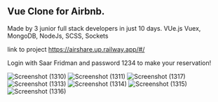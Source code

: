 ## Vue Clone for Airbnb. 
Made by 3 junior full stack developers in just 10 days.
VUe.js Vuex, MongoDB, NodeJs, SCSS, Sockets


link to project
https://airshare.up.railway.app/#/

Login with Saar Fridman and password 1234 to make your reservation!


![Screenshot (1310)](https://user-images.githubusercontent.com/64427190/207844522-3a9f894f-7f23-47bf-bdb2-67900693f0cf.png)
![Screenshot (1311)](https://user-images.githubusercontent.com/64427190/207844538-529a4878-d02d-4e69-a2cf-e085b5debcbd.png)
![Screenshot (1317)](https://user-images.githubusercontent.com/64427190/207844604-5963b475-6430-4b1b-a894-dd34e0c3d1fe.png)
![Screenshot (1313)](https://user-images.githubusercontent.com/64427190/207844565-dc69fb5a-607b-478a-8383-ab7127e7bfab.png)
![Screenshot (1314)](https://user-images.githubusercontent.com/64427190/207844571-2051357a-689a-4b15-8781-847dda427ab2.png)
![Screenshot (1315)](https://user-images.githubusercontent.com/64427190/207844580-90208248-2d20-4838-b9cf-38b06aa321ee.png)
![Screenshot (1316)](https://user-images.githubusercontent.com/64427190/207844595-56a51d44-c478-40dd-ba00-421c2f02e12b.png)
